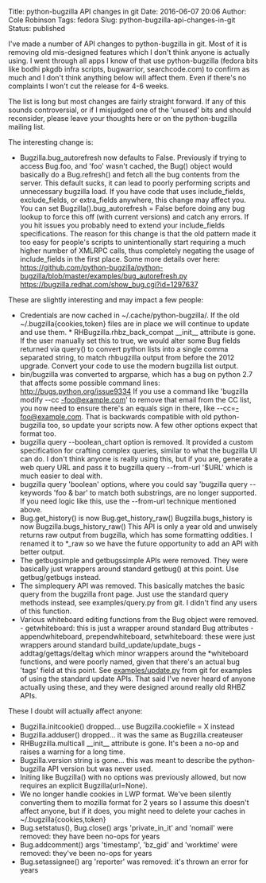Title: python-bugzilla API changes in git
Date: 2016-06-07 20:06
Author: Cole Robinson
Tags: fedora
Slug: python-bugzilla-api-changes-in-git
Status: published

I've made a number of API changes to python-bugzilla in git. Most of it is removing old mis-designed features which I don't think anyone is actually using. I went through all apps I know of that use python-bugzilla (fedora bits like bodhi pkgdb infra scripts, bugwarrior, searchcode.com) to confirm as much and I don't think anything below will affect them. Even if there's no complaints I won't cut the release for 4-6 weeks.

The list is long but most changes are fairly straight forward. If any of this sounds controversial, or if I misjudged one of the 'unused' bits and should reconsider, please leave your thoughts here or on the python-bugzilla mailing list.

The interesting change is:

-   Bugzilla.bug\_autorefresh now defaults to False. Previously if trying to access Bug.foo, and 'foo' wasn't cached, the Bug() object would basically do a Bug.refresh() and fetch all the bug contents from the server. This default sucks, it can lead to poorly performing scripts and unnecessary bugzilla load. If you have code that uses include\_fields, exclude\_fields, or extra\_fields anywhere, this change may affect you. You can set Bugzilla().bug\_autorefresh = False before doing any bug lookup to force this off (with current versions) and catch any errors. If you hit issues you probably need to extend your include\_fields specifications. The reason for this change is that the old pattern made it too easy for people's scripts to unintentionally start requiring a much higher number of XMLRPC calls, thus completely negating the usage of include\_fields in the first place. Some more details over here: <https://github.com/python-bugzilla/python-bugzilla/blob/master/examples/bug_autorefresh.py> <https://bugzilla.redhat.com/show_bug.cgi?id=1297637>


These are slightly interesting and may impact a few people:

-   Credentials are now cached in ~/.cache/python-bugzilla/. If the old ~/.bugzilla{cookies,token} files are in place we will continue to update and use them. \* RHBugzilla.rhbz\_back\_compat \_\_init\_\_ attribute is gone. If the user manually set this to true, we would alter some Bug fields returned via query() to convert python lists into a single comma separated string, to match rhbugzilla output from before the 2012 upgrade. Convert your code to use the modern bugzilla list output.
-   bin/bugzilla was converted to argparse, which has a bug on python 2.7 that affects some possible command lines: http://bugs.python.org/issue9334 If you use a command like 'bugzilla modify --cc -foo@example.com' to remove that email from the CC list, you now need to ensure there's an equals sign in there, like --cc=-foo@example.com. That is backwards compatible with old python-bugzilla too, so update your scripts now. A few other options expect that format too.
-   bugzilla query --boolean\_chart option is removed. It provided a custom specification for crafting complex queries, similar to what the bugzilla UI can do. I don't think anyone is really using this, but if you are, generate a web query URL and pass it to bugzilla query --from-url '$URL' which is much easier to deal with.
-   bugzilla query 'boolean' options, where you could say 'bugzilla query --keywords 'foo & bar' to match both substrings, are no longer supported. If you need logic like this, use the --from-url technique mentioned above.
-   Bug.get\_history() is now Bug.get\_history\_raw() Bugzilla.bugs\_history is now Bugzilla.bugs\_history\_raw() This API is only a year old and unwisely returns raw output from bugzilla, which has some formatting oddities. I renamed it to \*\_raw so we have the future opportunity to add an API with better output.
-   The getbugsimple and getbugssimple APIs were removed. They were basically just wrappers around standard getbug() at this point. Use getbug/getbugs instead.
-   The simplequery API was removed. This basically matches the basic query from the bugzilla front page. Just use the standard query methods instead, see examples/query.py from git. I didn't find any users of this function.
-   Various whiteboard editing functions from the Bug object were removed. - getwhiteboard: this is just a wrapper around standard Bug attributes - appendwhiteboard, prependwhiteboard, setwhiteboard: these were just wrappers around standard build\_update/update\_bugs - addtag/gettags/deltag which minor wrappers around the \*whiteboard functions, and were poorly named, given that there's an actual bug 'tags' field at this point. See [examples/update.py](https://github.com/python-bugzilla/python-bugzilla/blob/master/examples/update.py) from git for examples of using the standard update APIs. That said I've never heard of anyone actually using these, and they were designed around really old RHBZ APIs.


These I doubt will actually affect anyone:

-   Bugzilla.initcookie() dropped... use Bugzilla.cookiefile = X instead 
-   Bugzilla.adduser() dropped... it was the same as Bugzilla.createuser 
-   RHBugzilla.multicall \_\_init\_\_ attribute is gone. It's been a no-op and raises a warning for a long time. 
-   Bugzilla.version string is gone... this was meant to describe the python-bugzilla API version but was never used. 
-   Initing like Bugzilla() with no options was previously allowed, but now requires an explicit Bugzilla(url=None). 
-   We no longer handle cookies in LWP format. We've been silently converting them to mozilla format for 2 years so I assume this doesn't affect anyone, but if it does, you might need to delete your caches in ~/.bugzilla{cookies,token} 
-   Bug.setstatus(), Bug.close() args 'private\_in\_it' and 'nomail' were removed: they have been no-ops for years 
-   Bug.addcomment() args 'timestamp', 'bz\_gid' and 'worktime' were removed: they've been no-ops for years
-   Bug.setassignee() arg 'reporter' was removed: it's thrown an error for years
